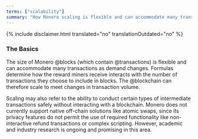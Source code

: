 ```yaml
---
terms: ["scalability"]
summary: "How Monero scaling is flexible and can accommodate many transactions as demand changes"
---
```


{% include disclaimer.html translated="no" translationOutdated="no" %}
### The Basics

The size of Monero @blocks (which contain @transactions) is flexible and can accommodate many transactions as demand changes. Formulas determine how the reward miners receive interacts with the number of transactions they choose to include in blocks. The @blockchain can therefore scale to meet changes in transaction volume.

Scaling may also refer to the ability to conduct certain types of intermediate transactions safely without interacting with a blockchain. Monero does not currently support native off-chain solutions like atomic swaps, since its privacy features do not permit the use of required functionality like non-interactive refund transactions or complex scripting. However, academic and industry research is ongoing and promising in this area.


